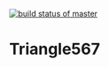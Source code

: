 [![build status of master](https://travis-ci.org/ProfK567/Triangle567.svg?branch=master)](https://travis-ci.org/ProfK567/Triangle567)

# Triangle567

